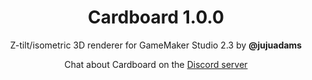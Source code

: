 <h1 align="center">Cardboard 1.0.0</h1>

<p align="center">Z-tilt/isometric 3D renderer for GameMaker Studio 2.3 by <b>@jujuadams</b></p>

<p align="center">Chat about Cardboard on the <a href="https://discord.gg/8krYCqr">Discord server</a></p>
